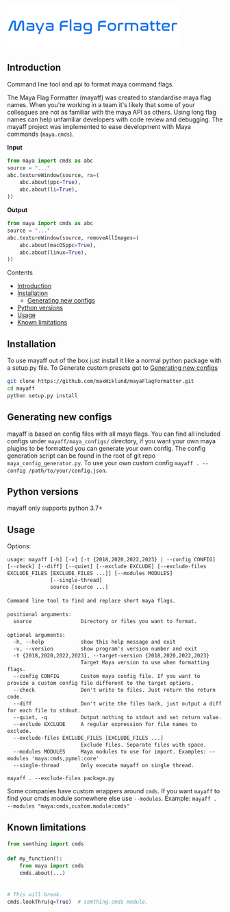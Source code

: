 ![Maya Flag Formatter Logo](logo.png)

## Introduction
Command line tool and api to format maya command flags.

The Maya Flag Formatter (mayaff) was created to standardise maya flag names.
When you're working in a team it's likely that some of your colleagues are not as familiar with the maya API as others.
Using long flag names can help unfamiliar developers with code review and debugging. 
The mayaff project was implemented to ease development with Maya commands (`maya.cmds`).

**Input**
```python
from maya import cmds as abc
source = "..."
abc.textureWindow(source, ra=(
    abc.about(ppc=True),
    abc.about(li=True),
))
```
**Output**
```python
from maya import cmds as abc
source = "..."
abc.textureWindow(source, removeAllImages=(
    abc.about(macOSppc=True),
    abc.about(linux=True),
))
```

Contents
* [Introduction](#introduction)
* [Installation](#installation)
    * [Generating new configs](#generating-new-configs)
* [Python versions](#python-versions)
* [Usage](#usage)
* [Known limitations](#known-limitations)


## Installation
To use mayaff out of the box just install it like a normal python package with a setup.py file.
To Generate custom presets got to [Generating new configs](#generating-new-configs)
```bash
git clone https://github.com/maxWiklund/mayaFlagFormatter.git
cd mayaff
python setup.py install
```

## Generating new configs
mayaff is based on config files with all maya flags.
You can find all included configs under `mayaff/maya_configs/` directory,
if you want your own maya plugins to be formatted you can generate your own config.
The config generation script can be found in the root of git repo `maya_config_generator.py`.
To use your own custom config `mayaff . --config /path/to/your/config.json`.

## Python versions
mayaff only supports python 3.7+

## Usage
Options:
```
usage: mayaff [-h] [-v] [-t {2018,2020,2022,2023} | --config CONFIG] [--check] [--diff] [--quiet] [--exclude EXCLUDE] [--exclude-files EXCLUDE_FILES [EXCLUDE_FILES ...]] [--modules MODULES]
              [--single-thread]
              source [source ...]

Command line tool to find and replace short maya flags.

positional arguments:
  source                Directory or files you want to format.

optional arguments:
  -h, --help            show this help message and exit
  -v, --version         show program's version number and exit
  -t {2018,2020,2022,2023}, --target-version {2018,2020,2022,2023}
                        Target Maya version to use when formatting flags.
  --config CONFIG       Custom maya config file. If you want to provide a custom config file different to the target options.
  --check               Don't write to files. Just return the return code.
  --diff                Don't write the files back, just output a diff for each file to stdout.
  --quiet, -q           Output nothing to stdout and set return value.
  --exclude EXCLUDE     A regular expression for file names to exclude.
  --exclude-files EXCLUDE_FILES [EXCLUDE_FILES ...]
                        Exclude files. Separate files with space.
  --modules MODULES     Maya modules to use for import. Examples: --modules 'maya:cmds,pymel:core'
  --single-thread       Only execute mayaff on single thread.
```

```
mayaff . --exclude-files package.py
```

Some companies have custom wrappers around `cmds`. If you want `mayaff` to find your cmds module somewhere else use `--modules`.
Example: `mayaff . --modules "maya:cmds,custom.module:cmds"`


## Known limitations

```python
from somthing import cmds

def my_function():
    from maya import cmds
    cmds.about(...)


# This will break.
cmds.lookThru(q=True)  # somthing.cmds module.

```
